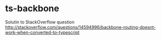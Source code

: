 ts-backbone
===========

Solutin to StackOverflow question http://stackoverflow.com/questions/14594996/backbone-routing-doesnt-work-when-converted-to-typescript